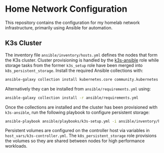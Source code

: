 # Home Network Configuration

This repository contains the configuration for my homelab network infrastructure, primarily using Ansible for automation.

## K3s Cluster

The inventory file `ansible/inventory/hosts.yml` defines the nodes that form the
K3s cluster. Cluster provisioning is handled by the [k3s-ansible](https://github.com/k3s-io/k3s-ansible) role while storage tasks from the former `k3s_setup` role have been merged into `k8s_persistent_storage`. Install the required Ansible collections with:

```bash
ansible-galaxy collection install kubernetes.core community.kubernetes
```

Alternatively they can be installed from `ansible/requirements.yml` using:

```bash
ansible-galaxy collection install -r ansible/requirements.yml
```

Once the collections are installed and the cluster has been provisioned with
`k3s-ansible`, run the following playbook to configure persistent storage:

```bash
ansible-playbook ansible/playbooks/k3s-setup.yml -i ansible/inventory/hosts.yml
```

Persistent volumes are configured on the controller host via variables in
`host_vars/k3s-controller.yml`. The `k8s_persistent_storage` role provisions the
volumes so they are shared between nodes for high performance workloads.
